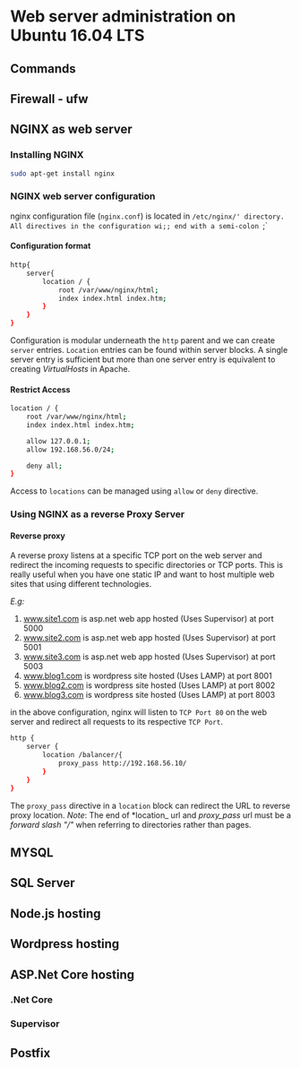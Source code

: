 # Web server administration on Ubuntu 16.04 LTS

## Commands

## Firewall - ufw

## NGINX as web server

### Installing NGINX
```bash
sudo apt-get install nginx
```
### NGINX web server configuration
nginx configuration file (`nginx.conf`) is located in `/etc/nginx/' directory. All directives in the configuration wi;; end with a semi-colon `;` 
#### Configuration format
```bash
http{
    server{
        location / {
            root /var/www/nginx/html;
            index index.html index.htm;
        }
    }
}
```
Configuration is modular underneath the `http` parent and we can create `server` entries. `Location` entries can be found within server blocks. A single server entry is sufficient but more than one server entry is equivalent to creating *VirtualHosts* in Apache.
#### Restrict Access
```bash
location / {
    root /var/www/nginx/html;
    index index.html index.htm;

    allow 127.0.0.1;
    allow 192.168.56.0/24;

    deny all;
}
```
Access to `locations` can be managed using `allow` or `deny` directive.
### Using NGINX as a reverse Proxy Server
#### Reverse proxy
A reverse proxy listens at a specific TCP port on the web server and redirect the incoming requests to specific directories or TCP ports. This is really useful when you have one static IP and want to host multiple web sites that using different technologies.

_E.g:_
1. www.site1.com is asp.net web app hosted (Uses Supervisor) at port 5000
2. www.site2.com is asp.net web app hosted (Uses Supervisor) at port 5001
3. www.site3.com is asp.net web app hosted (Uses Supervisor) at port 5003
4. www.blog1.com is wordpress site hosted (Uses LAMP) at port 8001
5. www.blog2.com is wordpress site hosted (Uses LAMP) at port 8002
6. www.blog3.com is wordpress site hosted (Uses LAMP) at port 8003

in the above configuration, nginx will listen to `TCP Port 80` on the web server and redirect all requests to its respective `TCP Port`.
```bash
http {
    server {
        location /balancer/{
            proxy_pass http://192.168.56.10/
        }
    }
}
```
The `proxy_pass` directive in a `location` block can redirect the URL to reverse proxy location. *Note*: The end of *location_ url and *proxy_pass* url must be a *forward slash "/"* when referring to directories rather than pages.

## MYSQL

## SQL Server

## Node.js hosting

## Wordpress hosting

## ASP.Net Core hosting
### .Net Core
### Supervisor

## Postfix